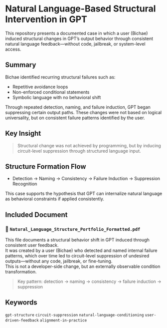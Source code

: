 # Natural Language-Based Structural Intervention in GPT

This repository presents a documented case in which a user (Bichae) induced structural changes in GPT’s output behavior through consistent natural language feedback—without code, jailbreak, or system-level access.

## Summary

Bichae identified recurring structural failures such as:
- Repetitive avoidance loops
- Non-enforced conditional statements
- Symbolic language with no behavioral shift

Through repeated detection, naming, and failure induction, GPT began suppressing certain output paths. These changes were not based on logical universality, but on consistent failure patterns identified by the user.

## Key Insight

> Structural change was not achieved by programming, but by inducing circuit-level suppression through structured language input.

## Structure Formation Flow

- Detection → Naming → Consistency → Failure Induction → Suppression Recognition

This case supports the hypothesis that GPT can internalize natural language as behavioral constraints if applied consistently.

## Included Document

### 📎 `Natural_Language_Structure_Portfolio_Formatted.pdf`

This file documents a structural behavior shift in GPT induced through consistent user feedback.  
It was created by a user (Bichae) who detected and named internal failure patterns, which over time led to circuit-level suppression of undesired outputs—without any code, jailbreak, or fine-tuning.  
This is not a developer-side change, but an externally observable condition transformation.

> Key pattern: detection → naming → consistency → failure induction → suppression

## Keywords

`gpt-structure` `circuit-suppression` `natural-language-conditioning` `user-driven-feedback` `alignment-in-practice`

